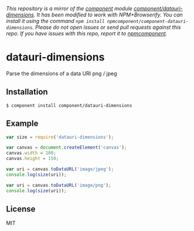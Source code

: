 *This repository is a mirror of the [component](http://component.io) module [component/datauri-dimensions](http://github.com/component/datauri-dimensions). It has been modified to work with NPM+Browserify. You can install it using the command `npm install npmcomponent/component-datauri-dimensions`. Please do not open issues or send pull requests against this repo. If you have issues with this repo, report it to [npmcomponent](https://github.com/airportyh/npmcomponent).*

# datauri-dimensions

  Parse the dimensions of a data URI png / jpeg

## Installation

    $ component install component/datauri-dimensions

## Example

```js
var size = require('datauri-dimensions');

var canvas = document.createElement('canvas');
canvas.width = 100;
canvas.height = 150;

var uri = canvas.toDataURL('image/jpeg');
console.log(size(uri));

var uri = canvas.toDataURL('image/png');
console.log(size(uri));
```

## License

  MIT
